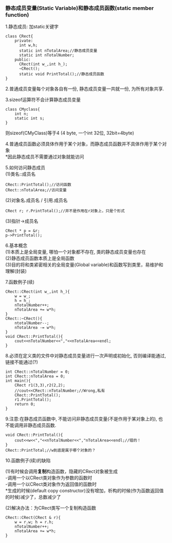 ### 静态成员变量\(Static Variable\)和静态成员函数\(static member function\)

1.静态成员: 加static关键字

```
class CRect{  
    private:  
      int w,h;  
      static int nTotalArea;//静态成员变量    
      static int nTotalNumber;  
    public:  
      CRect(int w_,int h_);  
      ~CRect();  
      static void PrintTotal();//静态成员函数    
}  
```

2.普通成员变量每个对象各自有一份, 静态成员变量一共就一份, 为所有对象共享.

3.sizeof运算符不会计算静态成员变量

```
class CMyclass{
    int n;
    static int s;
}
```

则sizeof\(CMyClass\)等于4 \(4 byte, 一个int 32位, 32bit=4byte\)

4.普通成员函数必须具体作用于某个对象，而静态成员函数并不具体作用于某个对象  
\*因此静态成员不需要通过对象就能访问

5.如何访问静态成员  
\(1\)类名::成员名

```
CRect::PrintTotal();//访问函数 
CRect::nTotalArea;//访问变量
```

\(2\)对象名.成员名 / 引用.成员名

```
CRect r; r.PrintTotal();//并不是作用在r对象上，只是个形式
```

\(3\)指针-&gt;成员名

```
CRect * p = &r; 
p->PrintTotal(); 
```

6.基本概念  
\(1\)本质上是全局变量, 哪怕一个对象都不存在, 类的静态成员变量也存在  
\(2\)静态成员函数本质上是全局函数  
\(3\)目的将和类紧密相关的全局变量\(Global variable\)和函数写到类里，易维护和理解\(封装\)

7.函数例子\(续\)

```
CRect::CRect(int w_,int h_){  
    w = w_;  
    h = h_;  
    nTotalNumber++;  
    nTotalArea += w*h;  
}  
CRect::~CRect(){  
    ntotalNumber--;  
    nTotalArea -= w*h;  
}  
void CRect::PrintTotal(){  
    cout<<nTotalNumber<<","<<nTotalArea<<endl;  
}
```

8.必须在定义类的文件中对静态成员变量进行一次声明或初始化, 否则编译能通过, 链接不能通过\(?\)

```
int CRect::nTotalNumber = 0;  
int CRect::nTotalArea = 0;  
int main(){  
    CRect r1(3,3),r2(2,2);  
    //cout<<CRect::nTotalNumber;//Wrong,私有  
    CRect::PrintTotal();  
    r1.PrintTotal();  
    return 0;  
} 
```

9.注意:在静态成员函数中, 不能访问非静态成员变量\(不是作用于某对象上的\), 也不能调用非静态成员函数.

```
void CRect::PrintTotal(){  
    cout<<w<<","<<nTotalNumber<<","nTotalArea<<endl;//错的！  
}  
CRect::PrintTotal;//w到底是属于哪个对象的？  
```

10.函数例子\(续\)的缺陷

\(1\)有时候会调用**复制**构造函数，隐藏的CRect对象被生成  
-调用一个以CRect类对象作为参数的函数时  
-调用一个以CRect类对象作为返回值的函数时  
\*生成的时候\(default copy constructor\)没有增加，析构的时候\(作为函数返回值的时候\)减少了，总数减少了

\(2\)解决办法：为CRect类写一个复制构造函数

```
CRect::CRect(CRect & r){
    w = r.w; h = r.h;  
    nTotalNumber++;  
    nTotalArea += w*h;  
}  
```



